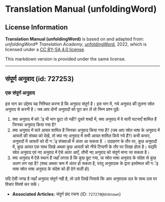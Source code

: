 # Translation Manual (unfoldingWord)

## License Information

**Translation Manual (unfoldingWord)** is based on and adapted from: _unfoldingWord® Translation Academy_, [unfoldingWord](https://unfoldingword.org/utw), 2022, which is licensed under a [CC BY-SA 4.0 license](https://creativecommons.org/licenses/by-sa/4.0/legalcode.en).

This markdown version is provided under the same license.



--------------------------------

## संपूर्ण अनुवाद (id: 727253)

### एक संपूर्ण अनुवाद

इस भाग का उद्देश्य यह निश्चित करना है कि अनुवाद संपूर्ण है। इस भाग में, नये अनुवाद की तुलना स्रोत अनुवाद से करनी है। जब आप दोनों अनुवादों को पूरा कर लें तो निम्न प्रश्न पूछें:

1. क्या अनुवाद में कोर्इ भी भाग छूटा तो नही? दूसरे शब्दों में, क्या अनुवाद में वे सारी घटनाएँ शामिल हैं जिनका अनुवाद किया गया है?
2. क्या अनुवाद में सारे आयत शामिल हैं जिनका अनुवाद किया गया है? (जब आप स्रोत भाषा के अनुवाद में आयतों की संख्या को देखें, तो क्या नए अनुवाद में सभी आयत शामिल किये गये हैं?) कभी कभार, अनुवादों में आयतों को दी गर्इ संख्याओं में अंतर आ सकता है । उदाहरण के तौर पर, कुछ अनुवादों में, कुछ आयत एक साथ लिखे अथवा कुछ आयतों को नीचे टिप्पणी के तौर पर लिखा होता है। यद्यपि स्रोत अनुवाद एवं नए अनुवाद में ऐसे अंतर आएँ, तौभी नए अनुवाद को संपूर्ण माना जा सकता है।
3. क्या अनुवाद में ऐसे स्थान हैं जहाँ लगता है कि कुछ छुट गया, या स्रोत भाषा अनुवाद के संदेश से कुछ अलग लग रहा है? (शब्द अथवा क्रम में अंतर हो सकता है, परंतु अनुवादक के द्वारा इस्तेमाल की गर्इ भाषा स्रोत भाषा अनुवाद के संदेश को ही देने वाली हो)

यदि ऐसी जगह है जहाँ अनुवाद संपूर्ण नही है, तो उसे लिखें जिससे कि आप अनुवादक दल के साथ उस पर विचार विमर्श कर सकें।

* **Associated Articles:** संपूर्ण छंद रचना (ID: `727270@Unknown`)

